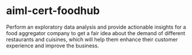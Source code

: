 # aiml-cert-foodhub
Perform an exploratory data analysis and provide actionable insights for a food aggregator company to get a fair idea about the demand of different restaurants and cuisines, which will help them enhance their customer experience and improve the business.
